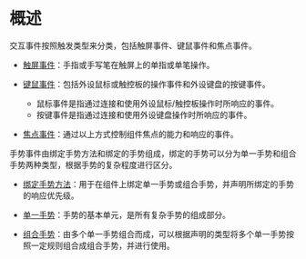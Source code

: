 # 概述


交互事件按照触发类型来分类，包括触屏事件、键鼠事件和焦点事件。


- [触屏事件](arkts-common-events-touch-screen-event.md)：手指或手写笔在触屏上的单指或单笔操作。

- [键鼠事件](arkts-common-events-device-input-event.md)：包括外设鼠标或触控板的操作事件和外设键盘的按键事件。
  - 鼠标事件是指通过连接和使用外设鼠标/触控板操作时所响应的事件。
  - 按键事件是指通过连接和使用外设键盘操作时所响应的事件。

- [焦点事件](arkts-common-events-focus-event.md)：通过以上方式控制组件焦点的能力和响应的事件。


手势事件由绑定手势方法和绑定的手势组成，绑定的手势可以分为单一手势和组合手势两种类型，根据手势的复杂程度进行区分。


- [绑定手势方法](arkts-gesture-events-binding.md)：用于在组件上绑定单一手势或组合手势，并声明所绑定的手势的响应优先级。

- [单一手势](arkts-gesture-events-single-gesture.md)：手势的基本单元，是所有复杂手势的组成部分。

- [组合手势](arkts-gesture-events-combined-gestures.md)：由多个单一手势组合而成，可以根据声明的类型将多个单一手势按照一定规则组合成组合手势，并进行使用。
